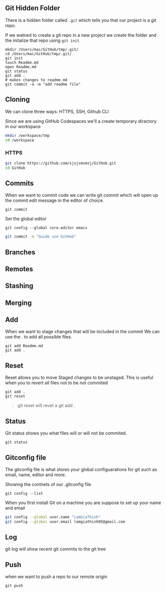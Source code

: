 ## Git Hidden Folder

There is a hidden folder called `.git` which tells you that our project is a git repo.

If we watned to create a git repo in a new project we create the folder and the initalize that repo using `git init`
```
mkdir /Users/mac/GitHub/tmp/.git/
cd /Users/mac/GitHub/tmp/.git/
git init
touch Readme.md
open Readme.md
git status
git add .
# makes changes to readme.md
git commit -a -m "add readme file"
```

## Cloning

We can clone three ways: HTTPS, SSH, Github CLI

Since we are using GitHub Codespaces we'll a create 
temporary diractory in our workspace

```sh
mkdir /workspace/tmp
cd /workspace
```

### HTTPS

```sh
git clone https://github.com/sjsjsmsmsj/GitHub.git
cd GitHub
```

## Commits

When we want to commit code we can write git commit which will open up the commit edit message in the editor of choice. 
```
git commit
```

Set the global  editor
```
git config --global core.editor emacs
```

```sh
git commit -m "Guide use GitHub"
```

## Branches

## Remotes

## Stashing

## Merging

## Add

When we want to stage changes that will be included in the commit 
We can use the . to add all possible files.
```
git add Readme.md
git add .
```

## Reset

Reset allows you to move Staged changes to be unstaged. 
This is useful when you to revert all files not to be not commited

```
git add .
git reset
```
> git reset will revet a git add .

## Status

Git status shows you what files will or will not be commited.

```
git status
```
## Gitconfig file

The gitconfig file is what stores your global configuarations for git such as email, name, editor and more.

Showing the contnets of our .gitconfig file
```
git config --list
```

When you first install Git on a machine you are suppose to set up your name and email

```sh
git config --global user.name "LamGiaThinh"
git config --global user.email lamgiathinh05@gmail.com
```

## Log
git log will show recent git commits to the git tree

## Push

when we want to push a repo to our remote origin

```
git push
```